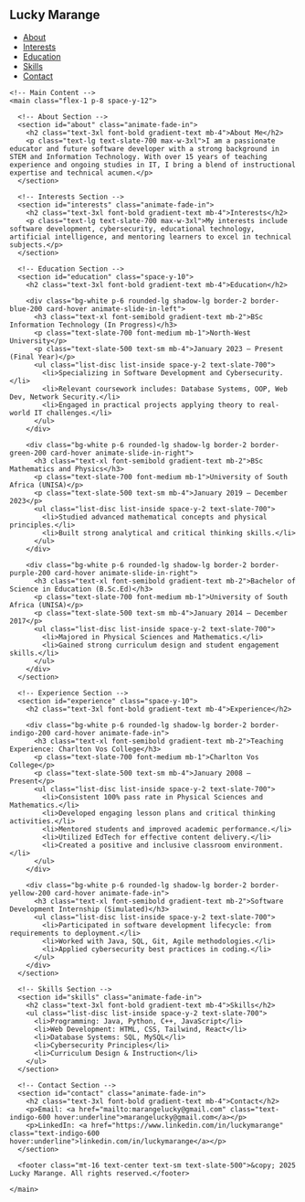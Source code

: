 <!DOCTYPE html>
<html lang="en">
<head>
  <meta charset="UTF-8">
  <meta name="viewport" content="width=device-width, initial-scale=1.0">
  <title>Lucky Marange Portfolio</title>
  <script src="https://cdn.tailwindcss.com"></script>
  <style>
    .gradient-text {
      background: linear-gradient(to right, #4f46e5, #9333ea);
      -webkit-background-clip: text;
      -webkit-text-fill-color: transparent;
    }
    .card-hover:hover {
      transform: scale(1.02);
      transition: transform 0.3s;
    }
    .animate-fade-in {
      animation: fadeIn 1s ease-in;
    }
    .animate-slide-in-left {
      animation: slideInLeft 1s ease-out;
    }
    .animate-slide-in-right {
      animation: slideInRight 1s ease-out;
    }
    @keyframes fadeIn {
      from { opacity: 0; }
      to { opacity: 1; }
    }
    @keyframes slideInLeft {
      from { transform: translateX(-100px); opacity: 0; }
      to { transform: translateX(0); opacity: 1; }
    }
    @keyframes slideInRight {
      from { transform: translateX(100px); opacity: 0; }
      to { transform: translateX(0); opacity: 1; }
    }
  </style>
</head>
<body class="bg-slate-50 text-slate-800 font-sans">
  <div class="flex min-h-screen">
    <!-- Sidebar Navigation -->
    <nav class="w-64 bg-white p-6 shadow-lg sticky top-0 h-screen">
      <h1 class="text-2xl font-bold text-indigo-600 mb-6">Lucky Marange</h1>
      <ul class="space-y-4 text-indigo-800 font-medium">
        <li><a href="#about" class="hover:text-purple-600">About</a></li>
        <li><a href="#interests" class="hover:text-purple-600">Interests</a></li>
        <li><a href="#education" class="hover:text-purple-600">Education</a></li>
        <li><a href="#skills" class="hover:text-purple-600">Skills</a></li>
        <li><a href="#contact" class="hover:text-purple-600">Contact</a></li>
      </ul>
    </nav>

    <!-- Main Content -->
    <main class="flex-1 p-8 space-y-12">

      <!-- About Section -->
      <section id="about" class="animate-fade-in">
        <h2 class="text-3xl font-bold gradient-text mb-4">About Me</h2>
        <p class="text-lg text-slate-700 max-w-3xl">I am a passionate educator and future software developer with a strong background in STEM and Information Technology. With over 15 years of teaching experience and ongoing studies in IT, I bring a blend of instructional expertise and technical acumen.</p>
      </section>

      <!-- Interests Section -->
      <section id="interests" class="animate-fade-in">
        <h2 class="text-3xl font-bold gradient-text mb-4">Interests</h2>
        <p class="text-lg text-slate-700 max-w-3xl">My interests include software development, cybersecurity, educational technology, artificial intelligence, and mentoring learners to excel in technical subjects.</p>
      </section>

      <!-- Education Section -->
      <section id="education" class="space-y-10">
        <h2 class="text-3xl font-bold gradient-text mb-4">Education</h2>

        <div class="bg-white p-6 rounded-lg shadow-lg border-2 border-blue-200 card-hover animate-slide-in-left">
          <h3 class="text-xl font-semibold gradient-text mb-2">BSc Information Technology (In Progress)</h3>
          <p class="text-slate-700 font-medium mb-1">North-West University</p>
          <p class="text-slate-500 text-sm mb-4">January 2023 – Present (Final Year)</p>
          <ul class="list-disc list-inside space-y-2 text-slate-700">
            <li>Specializing in Software Development and Cybersecurity.</li>
            <li>Relevant coursework includes: Database Systems, OOP, Web Dev, Network Security.</li>
            <li>Engaged in practical projects applying theory to real-world IT challenges.</li>
          </ul>
        </div>

        <div class="bg-white p-6 rounded-lg shadow-lg border-2 border-green-200 card-hover animate-slide-in-right">
          <h3 class="text-xl font-semibold gradient-text mb-2">BSc Mathematics and Physics</h3>
          <p class="text-slate-700 font-medium mb-1">University of South Africa (UNISA)</p>
          <p class="text-slate-500 text-sm mb-4">January 2019 – December 2023</p>
          <ul class="list-disc list-inside space-y-2 text-slate-700">
            <li>Studied advanced mathematical concepts and physical principles.</li>
            <li>Built strong analytical and critical thinking skills.</li>
          </ul>
        </div>

        <div class="bg-white p-6 rounded-lg shadow-lg border-2 border-purple-200 card-hover animate-slide-in-right">
          <h3 class="text-xl font-semibold gradient-text mb-2">Bachelor of Science in Education (B.Sc.Ed)</h3>
          <p class="text-slate-700 font-medium mb-1">University of South Africa (UNISA)</p>
          <p class="text-slate-500 text-sm mb-4">January 2014 – December 2017</p>
          <ul class="list-disc list-inside space-y-2 text-slate-700">
            <li>Majored in Physical Sciences and Mathematics.</li>
            <li>Gained strong curriculum design and student engagement skills.</li>
          </ul>
        </div>
      </section>

      <!-- Experience Section -->
      <section id="experience" class="space-y-10">
        <h2 class="text-3xl font-bold gradient-text mb-4">Experience</h2>

        <div class="bg-white p-6 rounded-lg shadow-lg border-2 border-indigo-200 card-hover animate-fade-in">
          <h3 class="text-xl font-semibold gradient-text mb-2">Teaching Experience: Charlton Vos College</h3>
          <p class="text-slate-700 font-medium mb-1">Charlton Vos College</p>
          <p class="text-slate-500 text-sm mb-4">January 2008 – Present</p>
          <ul class="list-disc list-inside space-y-2 text-slate-700">
            <li>Consistent 100% pass rate in Physical Sciences and Mathematics.</li>
            <li>Developed engaging lesson plans and critical thinking activities.</li>
            <li>Mentored students and improved academic performance.</li>
            <li>Utilized EdTech for effective content delivery.</li>
            <li>Created a positive and inclusive classroom environment.</li>
          </ul>
        </div>

        <div class="bg-white p-6 rounded-lg shadow-lg border-2 border-yellow-200 card-hover animate-fade-in">
          <h3 class="text-xl font-semibold gradient-text mb-2">Software Development Internship (Simulated)</h3>
          <ul class="list-disc list-inside space-y-2 text-slate-700">
            <li>Participated in software development lifecycle: from requirements to deployment.</li>
            <li>Worked with Java, SQL, Git, Agile methodologies.</li>
            <li>Applied cybersecurity best practices in coding.</li>
          </ul>
        </div>
      </section>

      <!-- Skills Section -->
      <section id="skills" class="animate-fade-in">
        <h2 class="text-3xl font-bold gradient-text mb-4">Skills</h2>
        <ul class="list-disc list-inside space-y-2 text-slate-700">
          <li>Programming: Java, Python, C++, JavaScript</li>
          <li>Web Development: HTML, CSS, Tailwind, React</li>
          <li>Database Systems: SQL, MySQL</li>
          <li>Cybersecurity Principles</li>
          <li>Curriculum Design & Instruction</li>
        </ul>
      </section>

      <!-- Contact Section -->
      <section id="contact" class="animate-fade-in">
        <h2 class="text-3xl font-bold gradient-text mb-4">Contact</h2>
        <p>Email: <a href="mailto:marangelucky@gmail.com" class="text-indigo-600 hover:underline">marangelucky@gmail.com</a></p>
        <p>LinkedIn: <a href="https://www.linkedin.com/in/luckymarange" class="text-indigo-600 hover:underline">linkedin.com/in/luckymarange</a></p>
      </section>

      <footer class="mt-16 text-center text-sm text-slate-500">&copy; 2025 Lucky Marange. All rights reserved.</footer>

    </main>
  </div>
</body>
</html>

